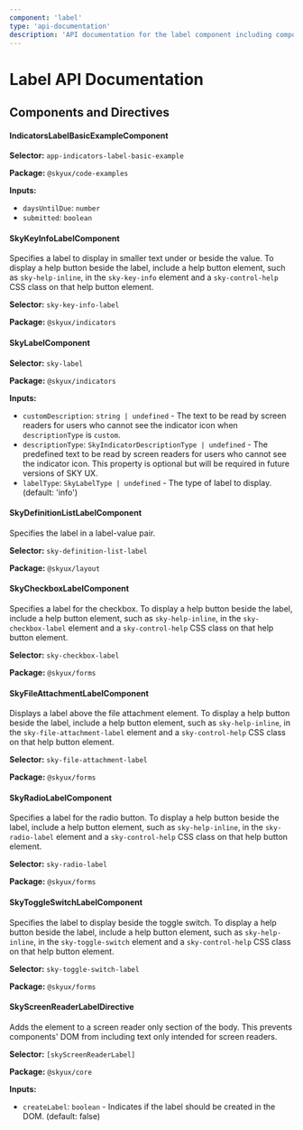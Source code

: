 ```yaml
---
component: 'label'
type: 'api-documentation'
description: 'API documentation for the label component including components, interfaces, and types.'
---
```


# Label API Documentation

## Components and Directives

#### IndicatorsLabelBasicExampleComponent

**Selector:** `app-indicators-label-basic-example`

**Package:** `@skyux/code-examples`

**Inputs:**

- `daysUntilDue`: `number`
- `submitted`: `boolean`

#### SkyKeyInfoLabelComponent

Specifies a label to display in smaller text under or beside the value.
To display a help button beside the label, include a help button element, such as `sky-help-inline`,
in the `sky-key-info` element and a `sky-control-help` CSS class on that help button element.

**Selector:** `sky-key-info-label`

**Package:** `@skyux/indicators`

#### SkyLabelComponent

**Selector:** `sky-label`

**Package:** `@skyux/indicators`

**Inputs:**

- `customDescription`: `string | undefined` - The text to be read by screen readers for users who cannot see
the indicator icon when `descriptionType` is `custom`.
- `descriptionType`: `SkyIndicatorDescriptionType | undefined` - The predefined text to be read by screen readers for users who cannot see the indicator icon.
This property is optional but will be required in future versions of SKY UX.
- `labelType`: `SkyLabelType | undefined` - The type of label to display. (default: 'info')

#### SkyDefinitionListLabelComponent

Specifies the label in a label-value pair.

**Selector:** `sky-definition-list-label`

**Package:** `@skyux/layout`

#### SkyCheckboxLabelComponent

Specifies a label for the checkbox. To display a help button beside the label, include a help button element, such as
`sky-help-inline`, in the `sky-checkbox-label` element and a `sky-control-help` CSS class on that help button
element.

**Selector:** `sky-checkbox-label`

**Package:** `@skyux/forms`

#### SkyFileAttachmentLabelComponent

Displays a label above the file attachment element. To display a help button
beside the label, include a help button element, such as `sky-help-inline`,
in the `sky-file-attachment-label` element and a `sky-control-help` CSS class
on that help button element.

**Selector:** `sky-file-attachment-label`

**Package:** `@skyux/forms`

#### SkyRadioLabelComponent

Specifies a label for the radio button. To display a help button beside the label, include a help button element,
such as `sky-help-inline`, in the `sky-radio-label` element and a `sky-control-help` CSS class on that help button
element.

**Selector:** `sky-radio-label`

**Package:** `@skyux/forms`

#### SkyToggleSwitchLabelComponent

Specifies the label to display beside the toggle switch. To display a help button beside the label, include a help
button element, such as `sky-help-inline`, in the `sky-toggle-switch` element and a `sky-control-help` CSS class on
that help button element.

**Selector:** `sky-toggle-switch-label`

**Package:** `@skyux/forms`

#### SkyScreenReaderLabelDirective

Adds the element to a screen reader only section of the body.
This prevents components' DOM from including text only intended for screen readers.

**Selector:** `[skyScreenReaderLabel]`

**Package:** `@skyux/core`

**Inputs:**

- `createLabel`: `boolean` - Indicates if the label should be created in the DOM. (default: false)